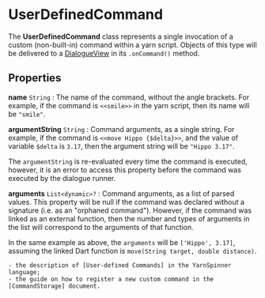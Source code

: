 # UserDefinedCommand

The **UserDefinedCommand** class represents a single invocation of a custom (non-built-in) command
within a yarn script. Objects of this type will be delivered to a [DialogueView] in its
`.onCommand()` method.


## Properties

**name** `String`
: The name of the command, without the angle brackets. For example, if the command is `<<smile>>`
  in the yarn script, then its name will be `"smile"`.

**argumentString** `String`
: Command arguments, as a single string. For example, if the command is `<<move Hippo {$delta}>>`,
  and the value of variable `$delta` is `3.17`, then the argument string will be `"Hippo 3.17"`.

  The `argumentString` is re-evaluated every time the command is executed, however, it is an error
  to access this property before the command was executed by the dialogue runner.

**arguments** `List<dynamic>?`
: Command arguments, as a list of parsed values. This property will be null if the command was
  declared without a signature (i.e. as an "orphaned command"). However, if the command was linked
  as an external function, then the number and types of arguments in the list will correspond to
  the arguments of that function.

  In the same example as above, the `arguments` will be `['Hippo', 3.17]`, assuming the linked Dart
  function is `move(String target, double distance)`.

```{seealso}
- the description of [User-defined Commands] in the YarnSpinner language;
- the guide on how to register a new custom command in the [CommandStorage] document.
```

[CommandStorage]: command_storage.md
[DialogueView]: dialogue_view.md
[User-defined Commands]: ../language/commands/user_defined_commands.md
